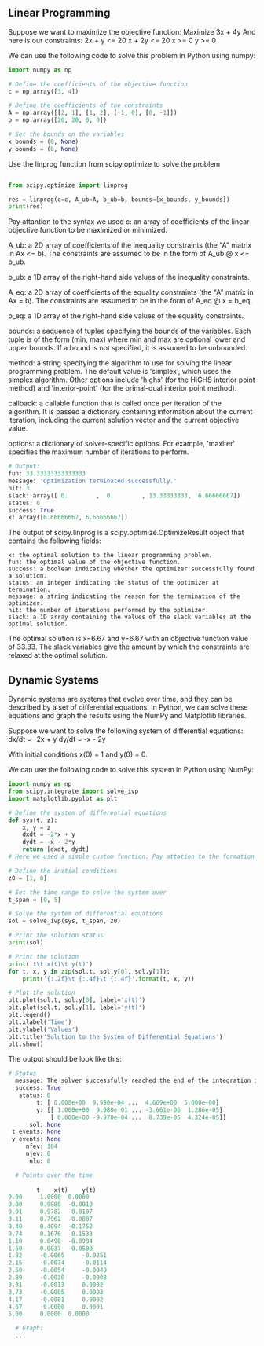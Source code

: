 ## Linear Programming
Suppose we want to maximize the objective function:
Maximize 3x + 4y
And here is our constraints:
2x + y <= 20
x + 2y <= 20
x >= 0
y >= 0

We can use the following code to solve this problem in Python using numpy:
```python
import numpy as np

# Define the coefficients of the objective function
c = np.array([3, 4])

# Define the coefficients of the constraints
A = np.array([[2, 1], [1, 2], [-1, 0], [0, -1]])
b = np.array([20, 20, 0, 0])

# Set the bounds on the variables
x_bounds = (0, None)
y_bounds = (0, None)
```

Use the linprog function from scipy.optimize to solve the problem
```python

from scipy.optimize import linprog

res = linprog(c=c, A_ub=A, b_ub=b, bounds=[x_bounds, y_bounds])
print(res)
```

Pay attantion to the syntax we used
  c: an array of coefficients of the linear objective function to be maximized or minimized.
  
  A_ub: a 2D array of coefficients of the inequality constraints (the "A" matrix in Ax <= b). 
    The constraints are assumed to be in the form of A_ub @ x <= b_ub.
    
  b_ub: a 1D array of the right-hand side values of the inequality constraints.
  
  A_eq: a 2D array of coefficients of the equality constraints (the "A" matrix in Ax = b). 
    The constraints are assumed to be in the form of A_eq @ x = b_eq.
    
  b_eq: a 1D array of the right-hand side values of the equality constraints.
  
  bounds: a sequence of tuples specifying the bounds of the variables. 
    Each tuple is of the form (min, max) where min and max are optional lower and upper bounds. If a bound is not specified, it is assumed to be unbounded.
    
  method: a string specifying the algorithm to use for solving the linear programming problem. 
    The default value is 'simplex', which uses the simplex algorithm. Other options include 'highs' (for the HiGHS interior point method) and 'interior-point' (for the primal-dual interior point method).
    
  callback: a callable function that is called once per iteration of the algorithm. 
    It is passed a dictionary containing information about the current iteration, including the current solution vector and the current objective value.
    
  options: a dictionary of solver-specific options. For example, 'maxiter' specifies the maximum number of iterations to perform.

```python
# Output:
fun: 33.33333333333333
message: 'Optimization terminated successfully.'
nit: 3
slack: array([ 0.        ,  0.        , 13.33333333,  6.66666667])
status: 0
success: True
x: array([6.66666667, 6.66666667])
```

The output of scipy.linprog is a scipy.optimize.OptimizeResult object that contains the following fields:

    x: the optimal solution to the linear programming problem.
    fun: the optimal value of the objective function.
    success: a boolean indicating whether the optimizer successfully found a solution.
    status: an integer indicating the status of the optimizer at termination.
    message: a string indicating the reason for the termination of the optimizer.
    nit: the number of iterations performed by the optimizer.
    slack: a 1D array containing the values of the slack variables at the optimal solution.

The optimal solution is x=6.67 and y=6.67 with an objective function value of 33.33. The slack variables give the amount by which the constraints are relaxed at the optimal solution.

## Dynamic Systems
Dynamic systems are systems that evolve over time, and they can be described by a set of differential equations. In Python, we can solve these equations and graph the results using the NumPy and Matplotlib libraries.

Suppose we want to solve the following system of differential equations:
dx/dt = -2x + y
dy/dt = -x - 2y

With initial conditions x(0) = 1 and y(0) = 0.

We can use the following code to solve this system in Python using NumPy:
```python
import numpy as np
from scipy.integrate import solve_ivp
import matplotlib.pyplot as plt

# Define the system of differential equations
def sys(t, z):
    x, y = z
    dxdt = -2*x + y
    dydt = -x - 2*y
    return [dxdt, dydt]
# Here we used a simple custom function. Pay attation to the formation and syntax since we should use it in further Object-Oriented Programming sections.

# Define the initial conditions
z0 = [1, 0]

# Set the time range to solve the system over
t_span = [0, 5]

# Solve the system of differential equations
sol = solve_ivp(sys, t_span, z0)

# Print the solution status
print(sol)

# Print the solution
print('t\t x(t)\t y(t)')
for t, x, y in zip(sol.t, sol.y[0], sol.y[1]):
    print('{:.2f}\t {:.4f}\t {:.4f}'.format(t, x, y))

# Plot the solution
plt.plot(sol.t, sol.y[0], label='x(t)')
plt.plot(sol.t, sol.y[1], label='y(t)')
plt.legend()
plt.xlabel('Time')
plt.ylabel('Values')
plt.title('Solution to the System of Differential Equations')
plt.show()
```
The output should be look like this:
```python 
# Status
  message: The solver successfully reached the end of the integration interval.
  success: True
   status: 0
        t: [ 0.000e+00  9.990e-04 ...  4.669e+00  5.000e+00]
        y: [[ 1.000e+00  9.980e-01 ... -3.661e-06  1.286e-05]
            [ 0.000e+00 -9.970e-04 ...  8.739e-05  4.324e-05]]
      sol: None
 t_events: None
 y_events: None
     nfev: 104
     njev: 0
      nlu: 0

  # Points over the time 
        
        t	 x(t)	 y(t)
0.00	 1.0000	 0.0000
0.00	 0.9980	 -0.0010
0.01	 0.9782	 -0.0107
0.11	 0.7962	 -0.0887
0.40	 0.4094	 -0.1752
0.74	 0.1676	 -0.1533
1.10	 0.0498	 -0.0984
1.50	 0.0037	 -0.0500
1.82	 -0.0065	 -0.0251
2.15	 -0.0074	 -0.0114
2.50	 -0.0054	 -0.0040
2.89	 -0.0030	 -0.0008
3.31	 -0.0013	 0.0002
3.73	 -0.0005	 0.0003
4.17	 -0.0001	 0.0002
4.67	 -0.0000	 0.0001
5.00	 0.0000	 0.0000

  # Graph:
  ...
```


